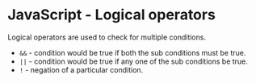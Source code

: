 # JavaScript - Logical operators

Logical operators are used to check for multiple conditions.

* `&&` - condition would be true if both the sub conditions must be true.
* `||` - condition would be true if any one of the sub conditions be true.
* `!` - negation of a particular condition.